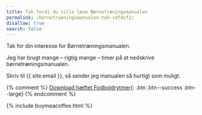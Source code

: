 ```yaml
---
title: Tak fordi du ville læse Børnetræningsmanualen
permalink: /bornetraeningsmanualen-tak-sdfdsf2/
disallow: true
search: false
---
```


Tak for din interesse for Børnetræningsmanualen.

Jeg har brugt mange – rigtig mange – timer på at nedskrive børnetræningsmanualen.

Skriv til {{ site.email }}, så sender jeg manualen så hurtigt som muligt.

{% comment %}
[Download hæftet Fodboldrytmer](/assets/pdf/paid/fodboldrytmer-2005.pdf){: .btn .btn--success .btn--large}
{% endcomment %}

{% include buymeacoffee.html %}
